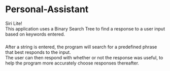 # Personal-Assistant
Siri Lite!<br/>
This application uses a Binary Search Tree to find a response to a user input based on keywords entered.<br/>
#####
After a string is entered, the program will search for a predefined phrase that best responds to the input.<br/>
The user can then respond with whether or not the response was useful, to help the program more accurately choose responses thereafter.
